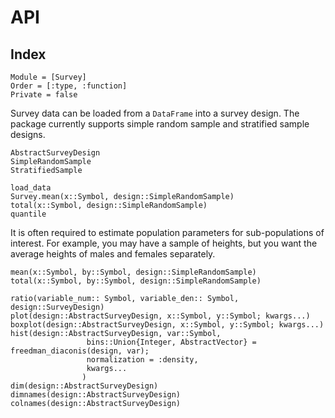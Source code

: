 # API

## Index

```@index
Module = [Survey]
Order = [:type, :function]
Private = false
```
Survey data can be loaded from a `DataFrame` into a survey design. The package currently supports simple random sample and stratified sample designs. 
```@docs
AbstractSurveyDesign
SimpleRandomSample
StratifiedSample
```

```@docs
load_data
Survey.mean(x::Symbol, design::SimpleRandomSample)
total(x::Symbol, design::SimpleRandomSample)
quantile
```

It is often required to estimate population parameters for sub-populations of interest. For example, you may have a sample of heights, but you want the average heights of males and females separately. 
```@docs
mean(x::Symbol, by::Symbol, design::SimpleRandomSample) 
total(x::Symbol, by::Symbol, design::SimpleRandomSample) 
```
```@docs
ratio(variable_num:: Symbol, variable_den:: Symbol, design::SurveyDesign)
plot(design::AbstractSurveyDesign, x::Symbol, y::Symbol; kwargs...)
boxplot(design::AbstractSurveyDesign, x::Symbol, y::Symbol; kwargs...)
hist(design::AbstractSurveyDesign, var::Symbol,
				 bins::Union{Integer, AbstractVector} = freedman_diaconis(design, var);
				 normalization = :density,
				 kwargs...
    			)
dim(design::AbstractSurveyDesign)
dimnames(design::AbstractSurveyDesign)
colnames(design::AbstractSurveyDesign)
```
